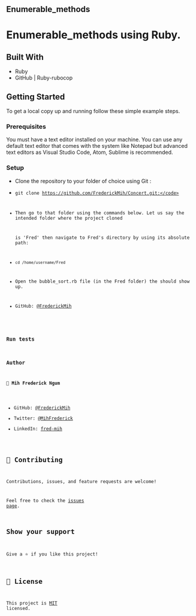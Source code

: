 # [](https://img.shields.io/badge/Microverse-blueviolet)

## Enumerable_methods
# Enumerable_methods using Ruby.
## Built With

- Ruby
- GitHub | Ruby-rubocop
## Getting Started

To get a local copy up and running follow these simple example steps.
 ### Prerequisites
You must have a text editor installed on your machine.
You can use any default text editor that comes with the system like Notepad but advanced text editors
as Visual Studio Code, Atom, Sublime is recommended.
### Setup
* Clone the repository to your folder of choice using Git :

* <code>git clone https://github.com/FrederickMih/Concert.git:</code>

* Then go to that folder using the commands below. Let us say the intended folder where the project cloned

  is 'Fred' then navigate to Fred's directory by using its absolute path:

* <code>cd /home/username/Fred</code>

* Open the bubble_sort.rb file (in the Fred folder) the  should show up.

* GitHub: [@FrederickMih](https://github.com/FrederickMih)
### Run tests
### Author

👤 **Mih Frederick Ngum**

- GitHub: [@FrederickMih](https://github.com/FrederickMih)
- Twitter: [@MihFrederick](https://twitter.com/MihFrederick)
- LinkedIn: [fred-mih](https://www.linkedin.com/in/fred-mih-495bb31a2/)
## 🤝 Contributing

Contributions, issues, and feature requests are welcome!

Feel free to check the [issues page](https://github.com/FrederickMih/Bubble-sort/issues).
## Show your support

Give a ⭐️ if you like this project!
## 📝 License

This project is [MIT](https://mit-license.org/) licensed.